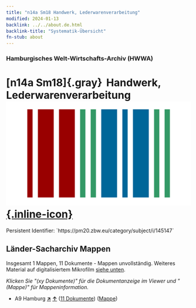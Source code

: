 ```yaml
---
title: "n14a Sm18 Handwerk, Lederwarenverarbeitung"
modified: 2024-01-13
backlink: ../../about.de.html
backlink-title: "Systematik-Übersicht"
fn-stub: about
---
```


### Hamburgisches Welt-Wirtschafts-Archiv (HWWA)

# [n14a Sm18]{.gray}&#8201; Handwerk, Lederwarenverarbeitung &#160; [![Wikidata](/images/Wikidata-logo.svg "Wikidata"){.inline-icon}](http://www.wikidata.org/entity/Q104710686)

<div class="hint">Persistent Identifier: `https://pm20.zbw.eu/category/subject/i/145147`</div>







## Länder-Sacharchiv Mappen






Insgesamt 1 Mappen, 11 Dokumente - Mappen unvollständig. Weiteres Material auf digitalisiertem Mikrofilm [siehe unten](#filmsections).

_Klicken Sie "(xy Dokumente)" für die Dokumentanzeige im Viewer und "(Mappe)" für Mappeninformation._



- A9 Hamburg [**&nearr;**](../../../geo/i/140905/about.de.html "Hamburg (alle Mappen)") [**&uarr;**](../../../geo/about.de.html#A9 "Ländersystematik") (<a href="https://pm20.zbw.eu/iiifview/folder/sh/140905,145147" title="über: Hamburg : Handwerk, Lederwarenverarbeitung" target="_blank">11 Dokumente</a>) ([Mappe](../../../../folder/sh/1409xx/140905/1451xx/145147/about.de.html))



<a id="filmsections" />













